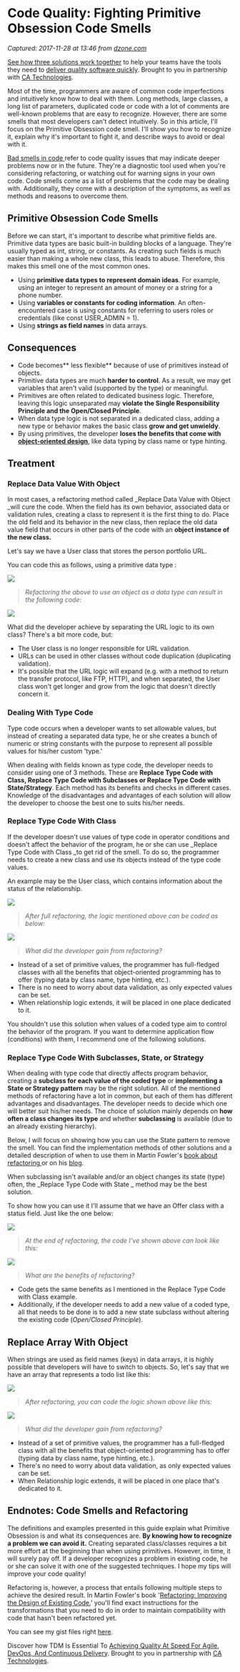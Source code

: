 # Code Quality: Fighting Primitive Obsession Code Smells

_Captured: 2017-11-28 at 13:46 from [dzone.com](https://dzone.com/articles/code-quality-fighting-primitive-obsession-code-sme-1?edition=338993&utm_source=Zone%20Newsletter&utm_medium=email&utm_campaign=agile%202017-11-28)_

[See how three solutions work together](https://dzone.com/go?i=204124&u=https%3A%2F%2Fad.doubleclick.net%2Fddm%2Ftrackclk%2FN6040.130331DZONE%2FB11226848.150413346%3Bdc_trk_aid%3D321098505%3Bdc_trk_cid%3D81553809%3Bdc_lat%3D%3Bdc_rdid%3D%3Btag_for_child_directed_treatment%3D) to help your teams have the tools they need to [deliver quality software quickly](https://dzone.com/go?i=204124&u=https%3A%2F%2Fad.doubleclick.net%2Fddm%2Ftrackclk%2FN6040.130331DZONE%2FB11226848.150123399%3Bdc_trk_aid%3D321096583%3Bdc_trk_cid%3D81552442%3Bdc_lat%3D%3Bdc_rdid%3D%3Btag_for_child_directed_treatment%3D). Brought to you in partnership with [CA Technologies](https://dzone.com/go?i=204124&u=https%3A%2F%2Fad.doubleclick.net%2Fddm%2Ftrackclk%2FN6040.130331DZONE%2FB11226848.150413346%3Bdc_trk_aid%3D321098505%3Bdc_trk_cid%3D81553809%3Bdc_lat%3D%3Bdc_rdid%3D%3Btag_for_child_directed_treatment%3D).

Most of the time, programmers are aware of common code imperfections and intuitively know how to deal with them. Long methods, large classes, a long list of parameters, duplicated code or code with a lot of comments are well-known problems that are easy to recognize. However, there are some smells that most developers can't detect intuitively. So in this article, I'll focus on the Primitive Obsession code smell. I'll show you how to recognize it, explain why it's important to fight it, and describe ways to avoid or deal with it.

[Bad smells in code ](https://blog.codinghorror.com/code-smells/) refer to code quality issues that may indicate deeper problems now or in the future. They're a diagnostic tool used when you're considering refactoring, or watching out for warning signs in your own code. Code smells come as a list of problems that the code may be dealing with. Additionally, they come with a description of the symptoms, as well as methods and reasons to overcome them.

## Primitive Obsession Code Smells

Before we can start, it's important to describe what primitive fields are. Primitive data types are basic built-in building blocks of a language. They're usually typed as int, string, or constants. As creating such fields is much easier than making a whole new class, this leads to abuse. Therefore, this makes this smell one of the most common ones.

  * Using **primitive data types to represent domain ideas**. For example, using an integer to represent an amount of money or a string for a phone number.
  * Using **variables or constants for coding information**. An often-encountered case is using constants for referring to users roles or credentials (like const USER_ADMIN = 1).
  * Using **strings as field names** in data arrays.

## Consequences

  * Code becomes** less flexible** because of use of primitives instead of objects.
  * Primitive data types are much **harder to control**. As a result, we may get variables that aren't valid (supported by the type) or meaningful.
  * Primitives are often related to dedicated business logic. Therefore, leaving this logic unseparated may **violate the Single Responsibility Principle and the Open/Closed Principle**.
  * When data type logic is not separated in a dedicated class, adding a new type or behavior makes the basic class **grow and get unwieldy**.
  * By using primitives, the developer **loses the benefits that come with [object-oriented design](http://espeo.eu/blog/object-oriented-design-guide/)**, like data typing by class name or type hinting.

## Treatment

### Replace Data Value With Object

In most cases, a refactoring method called _Replace Data Value with Object _will cure the code. When the field has its own behavior, associated data or validation rules, creating a class to represent it is the first thing to do. Place the old field and its behavior in the new class, then replace the old data value field that occurs in other parts of the code with an **object instance of the new class.**

Let's say we have a User class that stores the person portfolio URL.

You can code this as follows, using a primitive data type :

![](http://espeo.eu/wp-content/uploads/2017/10/Zaznaczenie_382.png)

> _Refactoring the above to use an object as a data type can result in the following code:_

![](http://espeo.eu/wp-content/uploads/2017/10/Zaznaczenie_383.png)

What did the developer achieve by separating the URL logic to its own class? There's a bit more code, but:

  * The User class is no longer responsible for URL validation.
  * URLs can be used in other classes without code duplication (duplicating validation).
  * It's possible that the URL logic will expand (e.g. with a method to return the transfer protocol, like FTP, HTTP), and when separated, the User class won't get longer and grow from the logic that doesn't directly concern it.

### Dealing With Type Code

Type code occurs when a developer wants to set allowable values, but instead of creating a separated data type, he or she creates a bunch of numeric or string constants with the purpose to represent all possible values for his/her custom 'type.'

When dealing with fields known as type code, the developer needs to consider using one of 3 methods. These are **Replace Type Code with Class, Replace Type Code with Subclasses or Replace Type Code with State/Strategy**. Each method has its benefits and checks in different cases. Knowledge of the disadvantages and advantages of each solution will allow the developer to choose the best one to suits his/her needs.

### Replace Type Code With Class

If the developer doesn't use values of type code in operator conditions and doesn't affect the behavior of the program, he or she can use _Replace Type Code with Class _to get rid of the smell. To do so, the programmer needs to create a new class and use its objects instead of the type code values.

An example may be the User class, which contains information about the status of the relationship.

![](http://espeo.eu/wp-content/uploads/2017/10/Zaznaczenie_384.png)

> _After full refactoring, the logic mentioned above can be coded as below:_

![](http://espeo.eu/wp-content/uploads/2017/10/Zaznaczenie_386.png)

> _What did the developer gain from refactoring?_

  * Instead of a set of primitive values, the programmer has full-fledged classes with all the benefits that object-oriented programming has to offer (typing data by class name, type hinting, etc.).
  * There is no need to worry about data validation, as only expected values can be set.
  * When relationship logic extends, it will be placed in one place dedicated to it.

You shouldn't use this solution when values of a coded type aim to control the behavior of the program. If you want to determine application flow (conditions) with them, I recommend one of the following solutions.

### Replace Type Code With Subclasses, State, or Strategy

When dealing with type code that directly affects program behavior, creating a **subclass for each value of the coded type** or **implementing a State or Strategy pattern** may be the right solution. All of the mentioned methods of refactoring have a lot in common, but each of them has different advantages and disadvantages. The developer needs to decide which one will better suit his/her needs. The choice of solution mainly depends on **how often a class changes its type** and whether **subclassing** is available (due to an already existing hierarchy).

Below, I will focus on showing how you can use the State pattern to remove the smell. You can find the implementation methods of other solutions and a detailed description of when to use them in Martin Fowler's [book about refactoring ](https://martinfowler.com/books/refactoring.html) or on his [blog](https://refactoring.com/catalog/).

When subclassing isn't available and/or an object changes its state (type) often, the _Replace Type Code with State _ method may be the best solution.

To show how you can use it I'll assume that we have an Offer class with a status field. Just like the one below:

![](http://espeo.eu/wp-content/uploads/2017/10/Zaznaczenie_387.png)

> _At the end of refactoring, the code I've shown above can look like this:_

![](http://espeo.eu/wp-content/uploads/2017/10/Zaznaczenie_388.png)

> _What are the benefits of refactoring?_

  * Code gets the same benefits as I mentioned in the Replace Type Code with Class example.
  * Additionally, if the developer needs to add a new value of a coded type, all that needs to be done is to add a new state subclass without altering the existing code (_Open/Closed Principle_).

## Replace Array With Object

When strings are used as field names (keys) in data arrays, it is highly possible that developers will have to switch to objects. So, let's say that we have an array that represents a todo list like this:

![](http://espeo.eu/wp-content/uploads/2017/10/Zaznaczenie_389.png)

> _After refactoring, you can code the logic shown above like this:_

![](http://espeo.eu/wp-content/uploads/2017/10/Zaznaczenie_390.png)

> _What did the developer gain from refactoring?_

  * Instead of a set of primitive values, the programmer has a full-fledged class with all the benefits that object-oriented programming has to offer (typing data by class name, type hinting, etc.).
  * There's no need to worry about data validation, as only expected values can be set.
  * When Relationship logic extends, it will be placed in one place that's dedicated to it.

## Endnotes: Code Smells and Refactoring

The definitions and examples presented in this guide explain what Primitive Obsession is and what its consequences are. **By knowing how to recognize a problem we can avoid it.** Creating separated class/classes requires a bit more effort at the beginning than when using primitives. However, in time, it will surely pay off. If a developer recognizes a problem in existing code, he or she can solve it with one of the suggested techniques. I hope my tips will improve your code quality!

Refactoring is, however, a process that entails following multiple steps to achieve the desired result. In Martin Fowler's book '[Refactoring: Improving the Design of Existing Code](https://martinfowler.com/books/refactoring.html),' you'll find exact instructions for the transformations that you need to do in order to maintain compatibility with code that hasn't been refactored yet.

You can see my gist files right [here](https://gist.github.com/anonymous/c7c275305a57b5391f5c5d32efe40132).

Discover how TDM Is Essential To [Achieving Quality At Speed For Agile, DevOps, And Continuous Delivery](https://dzone.com/go?i=204125&u=https%3A%2F%2Fad.doubleclick.net%2Fddm%2Ftrackclk%2FN6040.130331DZONE%2FB11226848.150413345%3Bdc_trk_aid%3D321095198%3Bdc_trk_cid%3D81552443%3Bdc_lat%3D%3Bdc_rdid%3D%3Btag_for_child_directed_treatment%3D). Brought to you in partnership with [CA Technologies](https://dzone.com/go?i=204125&u=https%3A%2F%2Fad.doubleclick.net%2Fddm%2Ftrackclk%2FN6040.130331DZONE%2FB11226848.150413345%3Bdc_trk_aid%3D321095198%3Bdc_trk_cid%3D81552443%3Bdc_lat%3D%3Bdc_rdid%3D%3Btag_for_child_directed_treatment%3D).
